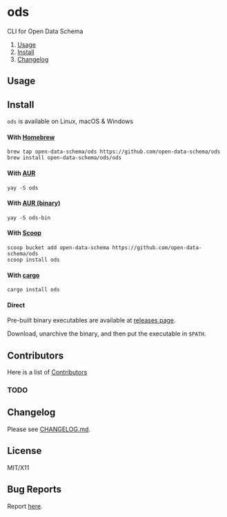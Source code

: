<!-- omit from toc -->
# ods

CLI for Open Data Schema

1. [Usage](#usage)
2. [Install](#install)
3. [Changelog](#changelog)

## Usage

<!-- publisher install start -->
## Install

`ods` is available on Linux, macOS & Windows

<!-- omit from toc -->
#### With [Homebrew](https://brew.sh)

```
brew tap open-data-schema/ods https://github.com/open-data-schema/ods
brew install open-data-schema/ods/ods
```

<!-- omit from toc -->
#### With [AUR](https://aur.archlinux.org)

```
yay -S ods
```

<!-- omit from toc -->
#### With [AUR (binary)](https://aur.archlinux.org)

```
yay -S ods-bin
```

<!-- omit from toc -->
#### With [Scoop](https://scoop.sh)

```
scoop bucket add open-data-schema https://github.com/open-data-schema/ods
scoop install ods
```

<!-- omit from toc -->
#### With [cargo](https://crates.io)

```
cargo install ods
```

<!-- omit from toc -->
#### Direct

Pre-built binary executables are available at [releases page](https://github.com/open-data-schema/ods/releases).

Download, unarchive the binary, and then put the executable in `$PATH`.

<!-- publisher install end -->
<!-- omit from toc -->
## Contributors
Here is a list of [Contributors](http://github.com/open-data-schema/ods/contributors)

<!-- omit from toc -->
### TODO

## Changelog
Please see [CHANGELOG.md](CHANGELOG.md).

<!-- omit from toc -->
## License
MIT/X11

<!-- omit from toc -->
## Bug Reports
Report [here](http://github.com/open-data-schema/ods/issues).
